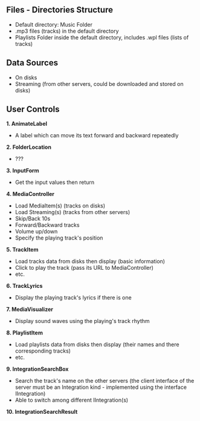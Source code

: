 ## Files - Directories Structure

 - Default directory: Music Folder
 - .mp3 files (tracks) in the default directory
 - Playlists Folder inside the default directory, includes .wpl files (lists of tracks)

## Data Sources

 - On disks
 - Streaming (from other servers, could be downloaded and stored on disks)

## User Controls

**1. AnimateLabel**

 - A label which can move its text forward and backward repeatedly
 
 **2. FolderLocation**
 
 - ???

**3. InputForm**

 - Get the input values then return

**4. MediaController**

 - Load MediaItem(s) (tracks on disks)
 - Load Streaming(s) (tracks from other servers)
 - Skip/Back 10s
 - Forward/Backward tracks
 - Volume up/down
 - Specify the playing track's position

**5. TrackItem**

 - Load tracks data from disks then display (basic information)
 - Click to play the track (pass its URL to MediaController)
 - etc.

**6. TrackLyrics**

 - Display the playing track's lyrics if there is one

**7. MediaVisualizer**

 - Display sound waves using the playing's track rhythm

**8. PlaylistItem**

 - Load playlists data from disks then display (their names and there corresponding tracks)
 - etc.

**9. IntegrationSearchBox**

 - Search the track's name on the other servers (the client interface of the server must be an Integration kind - implemented using the interface IIntegration)
 - Able to switch among different IIntegration(s)

**10. IntegrationSearchResult**



